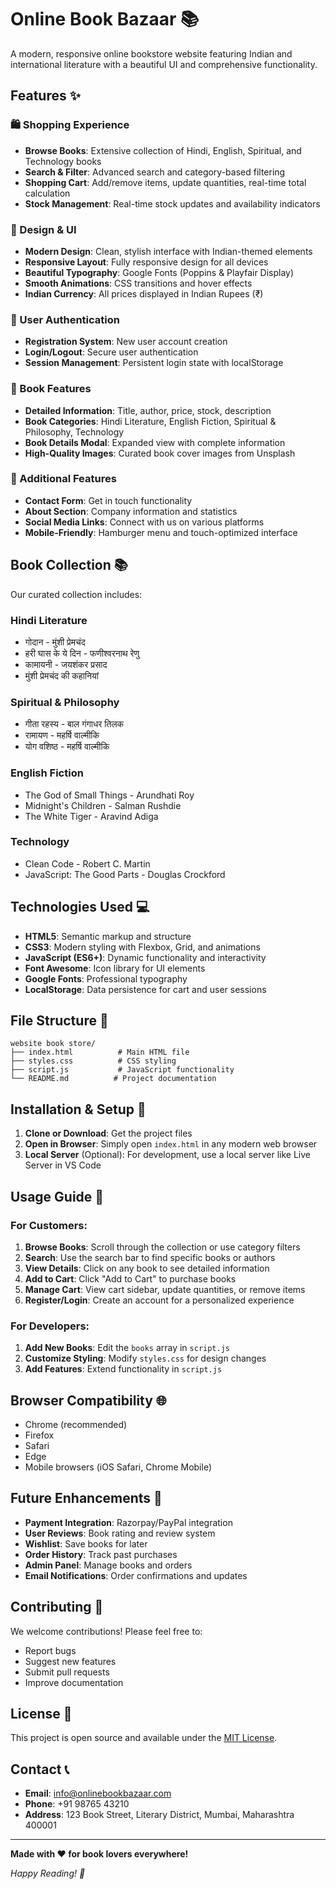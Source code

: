 # Online Book Bazaar 📚

A modern, responsive online bookstore website featuring Indian and international literature with a beautiful UI and comprehensive functionality.

## Features ✨

### 🛍️ Shopping Experience
- **Browse Books**: Extensive collection of Hindi, English, Spiritual, and Technology books
- **Search & Filter**: Advanced search and category-based filtering
- **Shopping Cart**: Add/remove items, update quantities, real-time total calculation
- **Stock Management**: Real-time stock updates and availability indicators

### 🎨 Design & UI
- **Modern Design**: Clean, stylish interface with Indian-themed elements
- **Responsive Layout**: Fully responsive design for all devices
- **Beautiful Typography**: Google Fonts (Poppins & Playfair Display)
- **Smooth Animations**: CSS transitions and hover effects
- **Indian Currency**: All prices displayed in Indian Rupees (₹)

### 🔐 User Authentication
- **Registration System**: New user account creation
- **Login/Logout**: Secure user authentication
- **Session Management**: Persistent login state with localStorage

### 📖 Book Features
- **Detailed Information**: Title, author, price, stock, description
- **Book Categories**: Hindi Literature, English Fiction, Spiritual & Philosophy, Technology
- **Book Details Modal**: Expanded view with complete information
- **High-Quality Images**: Curated book cover images from Unsplash

### 📱 Additional Features
- **Contact Form**: Get in touch functionality
- **About Section**: Company information and statistics
- **Social Media Links**: Connect with us on various platforms
- **Mobile-Friendly**: Hamburger menu and touch-optimized interface

## Book Collection 📚

Our curated collection includes:

### Hindi Literature
- गोदान - मुंशी प्रेमचंद
- हरी घास के ये दिन - फणीश्वरनाथ रेणु
- कामायनी - जयशंकर प्रसाद
- मुंशी प्रेमचंद की कहानियां

### Spiritual & Philosophy
- गीता रहस्य - बाल गंगाधर तिलक
- रामायण - महर्षि वाल्मीकि
- योग वशिष्ठ - महर्षि वाल्मीकि

### English Fiction
- The God of Small Things - Arundhati Roy
- Midnight's Children - Salman Rushdie
- The White Tiger - Aravind Adiga

### Technology
- Clean Code - Robert C. Martin
- JavaScript: The Good Parts - Douglas Crockford

## Technologies Used 💻

- **HTML5**: Semantic markup and structure
- **CSS3**: Modern styling with Flexbox, Grid, and animations
- **JavaScript (ES6+)**: Dynamic functionality and interactivity
- **Font Awesome**: Icon library for UI elements
- **Google Fonts**: Professional typography
- **LocalStorage**: Data persistence for cart and user sessions

## File Structure 📁

```
website book store/
├── index.html          # Main HTML file
├── styles.css          # CSS styling
├── script.js           # JavaScript functionality
└── README.md          # Project documentation
```

## Installation & Setup 🚀

1. **Clone or Download**: Get the project files
2. **Open in Browser**: Simply open `index.html` in any modern web browser
3. **Local Server** (Optional): For development, use a local server like Live Server in VS Code

## Usage Guide 📖

### For Customers:
1. **Browse Books**: Scroll through the collection or use category filters
2. **Search**: Use the search bar to find specific books or authors
3. **View Details**: Click on any book to see detailed information
4. **Add to Cart**: Click "Add to Cart" to purchase books
5. **Manage Cart**: View cart sidebar, update quantities, or remove items
6. **Register/Login**: Create an account for a personalized experience

### For Developers:
1. **Add New Books**: Edit the `books` array in `script.js`
2. **Customize Styling**: Modify `styles.css` for design changes
3. **Add Features**: Extend functionality in `script.js`

## Browser Compatibility 🌐

- Chrome (recommended)
- Firefox
- Safari
- Edge
- Mobile browsers (iOS Safari, Chrome Mobile)

## Future Enhancements 🔮

- **Payment Integration**: Razorpay/PayPal integration
- **User Reviews**: Book rating and review system
- **Wishlist**: Save books for later
- **Order History**: Track past purchases
- **Admin Panel**: Manage books and orders
- **Email Notifications**: Order confirmations and updates

## Contributing 🤝

We welcome contributions! Please feel free to:
- Report bugs
- Suggest new features
- Submit pull requests
- Improve documentation

## License 📄

This project is open source and available under the [MIT License](LICENSE).

## Contact 📞

- **Email**: info@onlinebookbazaar.com
- **Phone**: +91 98765 43210
- **Address**: 123 Book Street, Literary District, Mumbai, Maharashtra 400001

---

**Made with ❤️ for book lovers everywhere!**

*Happy Reading! 📖*
